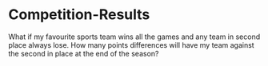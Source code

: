 # Competition-Results
What if my favourite sports team wins all the games and any team in second place always lose. How many points differences will have my team against the second in place at the end of the season?
